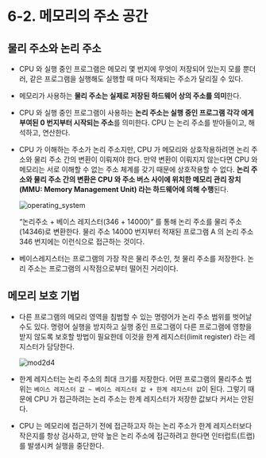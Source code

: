 # 6-2. 메모리의 주소 공간

## 물리 주소와 논리 주소

- CPU 와 실행 중인 프로그램은 메모리 몇 번지에 무엇이 저장되어 있는지 모를 뿐더러, 같은 프로그램을 실행해도 실행할 때 마다 적재되는 주소가 달리질 수 있다.
- 메모리가 사용하는 **물리 주소는 실제로 저장된 하드웨어 상의 주소를 의미**한다.
- CPU 와 실행 중인 프로그램이 사용하는 **논리 주소는 실행 중인 프로그램 각각 에게 부여된 0 번지부터 시작되는 주소**를 의미한다. CPU 는 논리 주소를 받아들이고, 해석하고, 연산한다.
- CPU 가 이해하는 주소가 논리 주소지만, CPU 가 메모리와 상호작용하려면 논리 주소와 물리 주소 간의 변환이 이뤄져야 한다. 만약 변환이 이뤄지지 않는다면 CPU 와 메모리는 서로 이해할 수 없는 주소 체계를 갖기 때문에 상호작용할 수 없다. **논리 주소와 물리 주소 간의 변환은 CPU 와 주소 버스 사이에 위치한 메모리 관리 장치(MMU: Memory Management Unit) 라는 하드웨어에 의해 수행**된다.

  ![operating_system](https://github.com/choidoorim/TIL/assets/63203480/5f3d1917-a8df-44dd-aeaf-06c89b391b91)

  “논리주소 + 베이스 레지스터(346 + 14000)” 를 통해 논리 주소를 물리 주소(14346)로 변환한다. 물리 주소 14000 번지부터 적재된 프로그램 A 의 논리 주소 346 번지에는 이런식으로 접근하는 것이다.

- 베이스레지스터는 프로그램의 가장 작은 물리 주소인, 첫 물리 주소를 저장한다. 논리 주소는 프로그램의 시작점으로부터 떨어진 거리이다.

## 메모리 보호 기법

- 다른 프로그램의 메모리 영역을 침범할 수 있는 명령어가 논리 주소 범위를 벗어날 수도 있다. 명령어 실행을 방지하고 실행 중인 프로그램이 다른 프로그램에 영향을 받지 않도록 보호할 방법이 필요한데 이것을 한계 레지스터(limit register) 라는 레지스터가 담당한다.

  ![mod2d4](https://github.com/choidoorim/TIL/assets/63203480/5d9e7eb2-03e7-4cd6-83dd-8392cc1fccfd)

- 한계 레지스터는 논리 주소의 최대 크기를 저장한다. 어떤 프로그램의 물리주소 범위는 `베이스 레지스터 값 ~ 베이스 레지스터 값 + 한계 레지스터 값`이 된다. 그렇기 때문에 CPU 가 접근하려는 논리 주소는 한계 레지스터가 저장한 값보다 커서는 안된다.
- CPU 는 메모리에 접근하기 전에 접근하고자 하는 논리 주소가 한계 레지스터보다 작은지를 항상 검사하고, 만약 높은 논리 주소에 접근하려고 한다면 인터럽트(트랩)를 발생시켜 실행을 중단한다.
